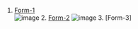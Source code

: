 1. [Form-1](https://github.com/00Raj00/Basic-HTML-Form-Templates/blob/main/Forms/Form-1.html)                                                                             
![image](https://user-images.githubusercontent.com/96917983/194788018-48705c64-e4a6-433e-8d34-89c37d65d2df.png)                                                                                                                                                                                                                                      2. [Form-2](https://github.com/00Raj00/Basic-HTML-Form-Templates/blob/main/Forms/Form-2.html)                                                                              ![image](https://user-images.githubusercontent.com/96917983/194788130-d779ea3c-3d27-4e59-9d48-66538e4fed60.png)                                                                                                                                                                                                                                      3. [Form-3]


